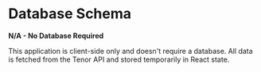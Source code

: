 # Database Schema

**N/A - No Database Required**

This application is client-side only and doesn't require a database. All data is fetched from the Tenor API and stored temporarily in React state.
